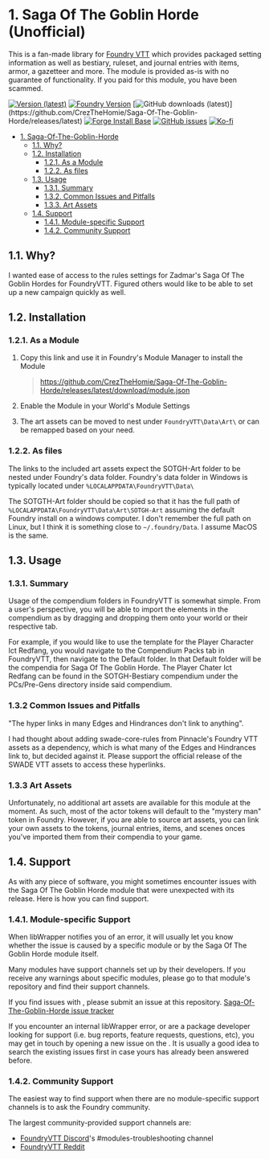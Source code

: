 # 1. Saga Of The Goblin Horde (Unofficial)
This is a fan-made library for [Foundry VTT](https://foundryvtt.com/) which provides packaged setting information as well as bestiary, ruleset, and journal entries with items, armor, a gazetteer and more. The module is provided as-is with no guarantee of functionality. If you paid for this module, you have been scammed.

[![Version (latest)](https://img.shields.io/github/v/release/CrezTheHomie/Saga-Of-The-Goblin-Horde)](https://github.com/CrezTheHomie/Saga-Of-The-Goblin-Horde/releases/latest)
[![Foundry Version](https://img.shields.io/badge/dynamic/json.svg?url=https://github.com/CrezTheHomie/Saga-Of-The-Goblin-Horde/releases/latest/download/module.json&label=Foundry%20Version&query=$.compatibleCoreVersion&colorB=blueviolet)](https://github.com/CrezTheHomie/Saga-Of-The-Goblin-Horde/releases/latest)
[![GitHub downloads (latest)](https://img.shields.io/badge/dynamic/json?label=Downloads@latest&query=assets[?(@.name.includes('zip'))].download_count&url=https://api.github.com/repos/CrezTheHomie/Saga-Of-The-Goblin-Horde/releases/latest&color=green)](https://github.com/CrezTheHomie/Saga-Of-The-Goblin-Horde/releases/latest)
[![Forge Install Base](https://img.shields.io/badge/dynamic/json?label=Forge%20Install%20Base&query=package.installs&suffix=%&url=https://forge-vtt.com/api/bazaar/package/lib-wrapper&colorB=brightgreen)](https://forge-vtt.com/)
[![GitHub issues](https://img.shields.io/github/issues-raw/CrezTheHomie/Saga-Of-The-Goblin-Horde)](https://github.com/CrezTheHomie/Saga-Of-The-Goblin-Horde/issues)
[![Ko-fi](https://img.shields.io/badge/-buy%20me%20a%20coffee-%23FF5E5B?logo=Ko-fi&logoColor=white)](https://ko-fi.com/crezyte)

- [1. Saga-Of-The-Goblin-Horde](#1-Saga-Of-The-Goblin-Horde)
  - [1.1. Why?](#11-why)
  - [1.2. Installation](#12-installation)
    - [1.2.1. As a Module](#121-as-a-module)
    - [1.2.2. As files](#122-as-files)
  - [1.3. Usage](#13-usage)
    - [1.3.1. Summary](#131-summary)
    - [1.3.2. Common Issues and Pitfalls](#132-common-issues-and-pitfalls)
    - [1.3.3. Art Assets](#133-art-assets)
  - [1.4. Support](#14-support)
    - [1.4.1. Module-specific Support](#141-module-specific-support)
    - [1.4.2. Community Support](#142-community-support)


## 1.1. Why?

I wanted ease of access to the rules settings for Zadmar's Saga Of The Goblin Hordes for FoundryVTT. Figured others would like to be able to set up a new campaign quickly as well.

## 1.2. Installation

### 1.2.1. As a Module
1.  Copy this link and use it in Foundry's Module Manager to install the Module

    > https://github.com/CrezTheHomie/Saga-Of-The-Goblin-Horde/releases/latest/download/module.json

2.  Enable the Module in your World's Module Settings
3.  The art assets can be moved to nest under `FoundryVTT\Data\Art\` or can be remapped based on your need.

### 1.2.2. As files

The links to the included art assets expect the SOTGH-Art folder to be nested under Foundry's data folder. Foundry's data folder in Windows is typically located under `%LOCALAPPDATA\FoundryVTT\Data\` 

The SOTGTH-Art folder should be copied so that it has the full path of `%LOCALAPPDATA\FoundryVTT\Data\Art\SOTGH-Art` assuming the default Foundry install on a windows computer. I don't remember the full path on Linux, but I think it is something close to `~/.foundry/Data`. I assume MacOS is the same.

## 1.3. Usage

### 1.3.1. Summary

Usage of the compendium folders in FoundryVTT is somewhat simple. From a user's perspective, you will be able to import the elements in the compendium as by dragging and dropping them onto your world or their respective tab.

For example, if you would like to use the template for the Player Character Ict Redfang, you would navigate to the Compendium Packs tab in FoundryVTT, then navigate to the Default folder. In that Default folder will be the compendia for Saga Of The Goblin Horde. The Player Chater Ict Redfang can be found in the SOTGH-Bestiary compendium under the PCs/Pre-Gens directory inside said compendium.

### 1.3.2 Common Issues and Pitfalls

"The hyper links in many Edges and Hindrances don't link to anything".

I had thought about adding swade-core-rules from Pinnacle's Foundry VTT assets as a dependency, which is what many of the Edges and Hindrances link to, but decided against it. Please support the official release of the SWADE VTT assets to access these hyperlinks.

### 1.3.3 Art Assets

Unfortunately, no additional art assets are available for this module at the moment. As such, most of the actor tokens will default to the "mystery man" token in Foundry. However, if you are able to source art assets, you can link your own assets to the tokens, journal entries, items, and scenes onces you've imported them from their compendia to your game. 


## 1.4. Support

As with any piece of software, you might sometimes encounter issues with the Saga Of The Goblin Horde module that were unexpected with its release. Here is how you can find support.


### 1.4.1. Module-specific Support

When libWrapper notifies you of an error, it will usually let you know whether the issue is caused by a specific module or by the Saga Of The Goblin Horde module itself.

Many modules have support channels set up by their developers. If you receive any warnings about specific modules, please go to that module's repository and find their support channels.

If you find issues with , please submit an issue at this repository. [Saga-Of-The-Goblin-Horde issue tracker](https://github.com/CrezTheHomie/Saga-Of-The-Goblin-Horde/issues)

If you encounter an internal libWrapper error, or are a package developer looking for support (i.e. bug reports, feature requests, questions, etc), you may get in touch by opening a new issue on the . It is usually a good idea to search the existing issues first in case yours has already been answered before.

### 1.4.2. Community Support

The easiest way to find support when there are no module-specific support channels is to ask the Foundry community.

The largest community-provided support channels are:
- [FoundryVTT Discord](https://discord.gg/foundryvtt)'s #modules-troubleshooting channel
- [FoundryVTT Reddit](https://www.reddit.com/r/FoundryVTT)
